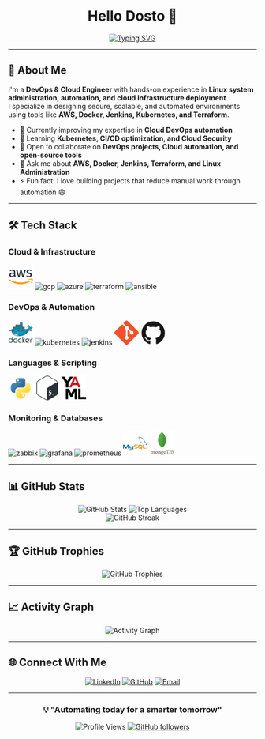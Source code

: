 <div align="center">

# Hello Dosto 👋  

[![Typing SVG](https://readme-typing-svg.herokuapp.com?font=Fira+Code&pause=1000&color=2E9EF7&center=true&vCenter=true&width=500&lines=DevOps+Engineer;Cloud+Engineer;Automation+%26+Infrastructure+as+Code;Passionate+about+Cloud-Native+Solutions)](https://git.io/typing-svg)

</div>

---

## 🚀 About Me

I'm a **DevOps & Cloud Engineer** with hands-on experience in **Linux system administration, automation, and cloud infrastructure deployment**.  
I specialize in designing secure, scalable, and automated environments using tools like **AWS, Docker, Jenkins, Kubernetes, and Terraform**.  

- 🔭 Currently improving my expertise in **Cloud DevOps automation**  
- 🌱 Learning **Kubernetes, CI/CD optimization, and Cloud Security**  
- 👯 Open to collaborate on **DevOps projects, Cloud automation, and open-source tools**  
- 💬 Ask me about **AWS, Docker, Jenkins, Terraform, and Linux Administration**  
- ⚡ Fun fact: I love building projects that reduce manual work through automation 😄  

---

## 🛠️ Tech Stack

### **Cloud & Infrastructure**
<p align="left">
  <img src="https://raw.githubusercontent.com/devicons/devicon/master/icons/amazonwebservices/amazonwebservices-original-wordmark.svg" alt="aws" width="50" height="50"/>
  <img src="https://www.vectorlogo.zone/logos/google_cloud/google_cloud-icon.svg" alt="gcp" width="50" height="50"/>
  <img src="https://www.vectorlogo.zone/logos/microsoft_azure/microsoft_azure-icon.svg" alt="azure" width="50" height="50"/>
  <img src="https://www.vectorlogo.zone/logos/terraformio/terraformio-icon.svg" alt="terraform" width="50" height="50"/>
  <img src="https://www.vectorlogo.zone/logos/ansible/ansible-icon.svg" alt="ansible" width="50" height="50"/>
</p>

### **DevOps & Automation**
<p align="left">
  <img src="https://raw.githubusercontent.com/devicons/devicon/master/icons/docker/docker-original-wordmark.svg" alt="docker" width="50" height="50"/>
  <img src="https://www.vectorlogo.zone/logos/kubernetes/kubernetes-icon.svg" alt="kubernetes" width="50" height="50"/>
  <img src="https://www.vectorlogo.zone/logos/jenkins/jenkins-icon.svg" alt="jenkins" width="50" height="50"/>
  <img src="https://raw.githubusercontent.com/devicons/devicon/master/icons/git/git-original.svg" alt="git" width="50" height="50"/>
  <img src="https://raw.githubusercontent.com/devicons/devicon/master/icons/github/github-original.svg" alt="github" width="50" height="50"/>
</p>

### **Languages & Scripting**
<p align="left">
  <img src="https://raw.githubusercontent.com/devicons/devicon/master/icons/python/python-original.svg" alt="python" width="50" height="50"/>
  <img src="https://raw.githubusercontent.com/devicons/devicon/master/icons/bash/bash-original.svg" alt="bash" width="50" height="50"/>
  <img src="https://raw.githubusercontent.com/devicons/devicon/master/icons/yaml/yaml-original.svg" alt="yaml" width="50" height="50"/>
</p>

### **Monitoring & Databases**
<p align="left">
  <img src="https://www.vectorlogo.zone/logos/zabbix/zabbix-icon.svg" alt="zabbix" width="50" height="50"/>
  <img src="https://www.vectorlogo.zone/logos/grafana/grafana-icon.svg" alt="grafana" width="50" height="50"/>
  <img src="https://www.vectorlogo.zone/logos/prometheusio/prometheusio-icon.svg" alt="prometheus" width="50" height="50"/>
  <img src="https://raw.githubusercontent.com/devicons/devicon/master/icons/mysql/mysql-original-wordmark.svg" alt="mysql" width="50" height="50"/>
  <img src="https://raw.githubusercontent.com/devicons/devicon/master/icons/mongodb/mongodb-original-wordmark.svg" alt="mongodb" width="50" height="50"/>
</p>

---

## 📊 GitHub Stats

<div align="center">
  <img src="https://github-readme-stats.vercel.app/api?username=https://github.com/inam-09/&show_icons=true&theme=tokyonight&hide_border=true&count_private=true" alt="GitHub Stats" height="165">
  <img src="https://github-readme-stats.vercel.app/api/top-langs/?username=https://github.com/inam-09/&layout=compact&theme=tokyonight&hide_border=true" alt="Top Languages" height="165">
</div>

<div align="center">
  <img src="https://github-readme-streak-stats.herokuapp.com/?user=https://github.com/inam-09/&theme=tokyonight&hide_border=true" alt="GitHub Streak" width="400">
</div>

---

## 🏆 GitHub Trophies
<div align="center">
  <img src="https://github-profile-trophy.vercel.app/?username=https://github.com/inam-09/&theme=tokyonight&no-frame=true&no-bg=true&margin-w=4" alt="GitHub Trophies">
</div>

---

## 📈 Activity Graph
<div align="center">
  <img src="https://github-readme-activity-graph.vercel.app/graph?username=https://github.com/inam-09/&theme=tokyo-night&hide_border=true" alt="Activity Graph">
</div>

---

## 🌐 Connect With Me

<div align="center">
  
[![LinkedIn](https://img.shields.io/badge/LinkedIn-Connect-blue?style=for-the-badge&logo=linkedin&logoColor=white)](www.linkedin.com/in/inam99)
[![GitHub](https://img.shields.io/badge/GitHub-Follow-black?style=for-the-badge&logo=github&logoColor=white)](https://github.com/inam-09/)
[![Email](https://img.shields.io/badge/Email-Contact-red?style=for-the-badge&logo=gmail&logoColor=white)](mailto:inamkhan.alpari@gmail.com)

</div>

---

<div align="center">
  
### 💡 "Automating today for a smarter tomorrow"  

![Profile Views](https://komarev.com/ghpvc/?username=https://github.com/inam-09&color=brightgreen&style=flat-square)
[![GitHub followers](https://img.shields.io/github/followers/inam-09?label=Follow&style=social)](https://github.com/inam-09)

</div>
